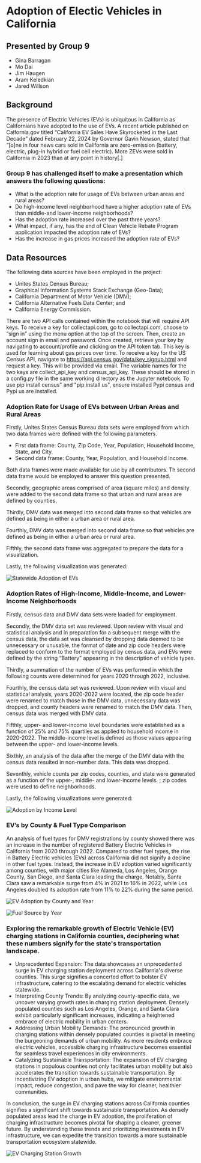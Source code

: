 # Adoption of Electic Vehicles in California

## Presented by Group 9
* Gina Barragan
* Mo Dai
* Jim Haugen
* Aram Keledkian
* Jared Willson


## Background
The presence of Electric Vehicles (EVs) is ubiquitous in California as Californians have adopted to the use of EVs.  A recent article published on Calfornia.gov titled “California EV Sales Have Skyrocketed in the Last Decade” dated February 22, 2024 by Governor Gavin Newson, stated that “[o]ne in four news cars sold in California are zero-emission (battery, electric, plug-in hybrid or fuel cell electric).  More ZEVs were sold in California in 2023 than at any point in history[.]    


### Group 9 has challenged itself to make a presentation which answers the following questions:
* What is the adoption rate for usage of EVs between urban areas and rural areas?
* Do high-income level neighborhood have a higher adoption rate of EVs than middle-and lower-income neighborhoods?
* Has the adoption rate increased over the past three years?
* What impact, if any, has the end of Clean Vehicle Rebate Program application impacted the adoption rate of EVs?
* Has the increase in gas prices increased the adoption rate of EVs?   


## Data Resources
The following data sources have been employed in the project:
* Unites States Census Bureau;
* Graphical Information Systems Stack Exchange (Geo-Data);
* California Department of Motor Vehicle (DMV);
* California Alternative Fuels Data Center; and
* California Energy Commission.

There are two API calls contained within the notebook that will require API keys. To receive a key for collectapi.com, go to collectapi.com, choose to “sign in” using the menu option at the top of the screen. Then, create an account sign in email and password. Once created, retrieve your key by navigating to account/profile and clicking on the API token tab. This key is used for learning about gas prices over time. To receive a key for the US Census API, navigate to https://api.census.gov/data/key_signup.html and request a key. This will be provided via email. The variable names for the two keys are collect_api_key and census_api_key. These should be stored in a config.py file in the same working directory as the Jupyter notebook.  To use pip install census" and "pip install us", ensure installed Pypi census and Pypi us are installed.

### Adoption Rate for Usage of EVs between Urban Areas and Rural Areas
Firstly, Unites States Census Bureau data sets were employed from which two data frames were defined with the following parameters.
* First data frame: County, Zip Code, Year, Population, Household Income, State, and City.
* Second data frame: County, Year, Population, and Household Income.

Both data frames were made available for use by all contributors.  Th second data frame would be employed to answer this question presented.

Secondly, geographic areas comprised of area (square miles) and density were added to the second data frame so that urban and rural areas are defined by counties.

Thirdly, DMV data was merged into second data frame so that vehicles are defined as being in either a urban area or rural area.   

Fourthly, DMV data was merged into second data frame so that vehicles are defined as being in either a urban area or rural area.   

Fifthly, the second data frame was aggregated to prepare the data for a visualization.

Lastly, the following visualization was generated:

![Statewide Adoption of EVs](Resources/Car_Registrations_Urban_v_Rural.png)



### Adoption Rates of High-Income, Middle-Income, and Lower-Income Neighborhoods 

Firstly, census data and DMV data sets were loaded for employment.

Secondly, the DMV data set was reviewed.  Upon review with visual and statistical analysis and in preparation for a subsequent merge with the census data, the data set was cleansed by dropping data deemed to be unnecessary or unusable, the format of date and zip code headers were replaced to conform to the format employed by census data, and EVs were defined by the string “Battery” appearing in the description of vehicle types.  

Thirdly, a summation of the number of EVs was performed in which the following counts were determined for years 2020 through 2022, inclusive.

Fourthly, the census data set was reviewed.  Upon review with visual and statistical analysis, years 2020-2022 were located, the zip code header were renamed to match those in the DMV data, unnecessary data was dropped, and county headers were renamed to match the DMV data.  Then, census data was merged with DMV data.

Fifthly, upper- and lower-income level boundaries were established as a function of 25% and 75% quartiles as applied to household income in 2020-2022.  The middle-income level is defined as those values appearing between the upper- and lower-income levels. 

Sixthly, an analysis of the data after the merge of the DMV data with the census data resulted in non-number data.  This data was dropped.

Seventhly, vehicle counts per zip codes, counties, and state were generated as a function of the upper-, middle- and lower-income levels.    ; zip codes were used to define neighborhoods.

Lastly, the following visualizations were generated:       

![Adoption by Income Level](Resources/EV_Income.png)

### EV’s by County & Fuel Type Comparison

An analysis of fuel types for DMV registrations by county showed there was an increase in the number of registered Battery Electric Vehicles in California from 2020 through 2022. Compared to other fuel types, the rise in Battery Electric vehicles (EVs) across California did not signify a decline in other fuel types. Instead, the increase in EV adoption varied significantly among counties, with major cities like Alameda, Los Angeles, Orange County, San Diego, and Santa Clara leading the charge. Notably, Santa Clara saw a remarkable surge from 4% in 2021 to 16% in 2022, while Los Angeles doubled its adoption rate from 11% to 22% during the same period.

![EV Adoption by County and Year](Resources/ev_by_county_and_year.png)

![Fuel Source by Year](Resources/fuel_by_year.png)

### Exploring the remarkable growth of Electric Vehicle (EV) charging stations in California counties, deciphering what these numbers signify for the state's transportation landscape.

* Unprecedented Expansion: The data showcases an unprecedented surge in EV charging station deployment across California's diverse counties. This surge signifies a concerted effort to bolster EV infrastructure, catering to the escalating demand for electric vehicles statewide.
* Interpreting County Trends: By analyzing county-specific data, we uncover varying growth rates in charging station deployment. Densely populated counties such as Los Angeles, Orange, and Santa Clara exhibit particularly significant increases, indicating a heightened embrace of electric mobility in urban centers.
* Addressing Urban Mobility Demands: The pronounced growth in charging stations within densely populated counties is pivotal in meeting the burgeoning demands of urban mobility. As more residents embrace electric vehicles, accessible charging infrastructure becomes essential for seamless travel experiences in city environments.
* Catalyzing Sustainable Transportation: The expansion of EV charging stations in populous counties not only facilitates urban mobility but also accelerates the transition towards sustainable transportation. By incentivizing EV adoption in urban hubs, we mitigate environmental impact, reduce congestion, and pave the way for cleaner, healthier communities.

In conclusion, the surge in EV charging stations across California counties signifies a significant shift towards sustainable transportation. As densely populated areas lead the charge in EV adoption, the proliferation of charging infrastructure becomes pivotal for shaping a cleaner, greener future. By understanding these trends and prioritizing investments in EV infrastructure, we can expedite the transition towards a more sustainable transportation ecosystem statewide.

![EV Charging Station Growth](Resources/EV_Charging_Stations.png)
